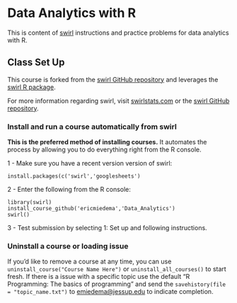 Data Analytics with R
=====================

This is content of [swirl](http://swirlstats.com) instructions and
practice problems for data analytics with R.

Class Set Up
------------

This course is forked from the [swirl GitHub
repository](https://github.com/swirldev/swirl) and leverages the [swirl
R package](http://swirlstats.com).

For more information regarding swirl, visit
[swirlstats.com](http://swirlstats.com) or the [swirl GitHub
repository](https://github.com/swirldev/swirl).

### Install and run a course automatically from swirl

**This is the preferred method of installing courses.** It automates the
process by allowing you to do everything right from the R console.

1 - Make sure you have a recent version version of swirl:

    install.packages(c('swirl','googlesheets')

2 - Enter the following from the R console:

    library(swirl)
    install_course_github('ericmiedema','Data_Analytics')
    swirl()

3 - Test submission by selecting 1: Set up and following instructions.

### Uninstall a course or loading issue

If you’d like to remove a course at any time, you can use
`uninstall_course("Course Name Here")` or `uninstall_all_courses()` to
start fresh. If there is a issue with a specific topic use the default
“R Programming: The basics of programming” and send the
`savehistory(file = "topic_name.txt")` to <emiedema@jessup.edu> to
indicate completion.
